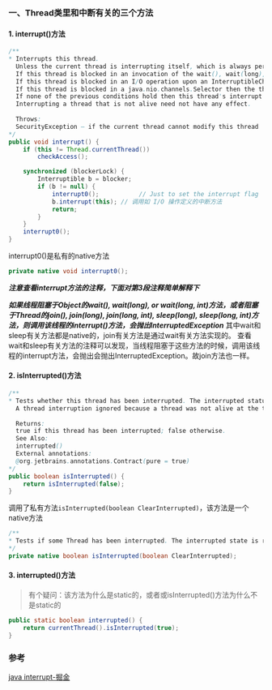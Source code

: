 ### 一、Thread类里和中断有关的三个方法
#### 1. interrupt()方法
> 
```java
/**
* Interrupts this thread.
  Unless the current thread is interrupting itself, which is always permitted, the checkAccess method of this thread is invoked, which may cause a SecurityException to be thrown.
  If this thread is blocked in an invocation of the wait(), wait(long), or wait(long, int) methods of the Object class, or of the join(), join(long), join(long, int), sleep(long), or sleep(long, int), methods of this class, then its interrupt status will be cleared and it will receive an InterruptedException.
  If this thread is blocked in an I/O operation upon an InterruptibleChannel then the channel will be closed, the thread's interrupt status will be set, and the thread will receive a java.nio.channels.ClosedByInterruptException.
  If this thread is blocked in a java.nio.channels.Selector then the thread's interrupt status will be set and it will return immediately from the selection operation, possibly with a non-zero value, just as if the selector's wakeup method were invoked.
  If none of the previous conditions hold then this thread's interrupt status will be set.
  Interrupting a thread that is not alive need not have any effect.
  
  Throws:
  SecurityException – if the current thread cannot modify this thread
*/
public void interrupt() {
    if (this != Thread.currentThread())
        checkAccess();

    synchronized (blockerLock) {
        Interruptible b = blocker;
        if (b != null) {
            interrupt0();           // Just to set the interrupt flag
            b.interrupt(this); // 调用如 I/O 操作定义的中断方法
            return;
        }
    }
    interrupt0();
}
```
interrupt0()是私有的native方法
```java
private native void interrupt0();
```
***注意查看interrupt方法的注释，下面对第3段注释简单解释下***

***如果线程阻塞于Object的wait(), wait(long), or wait(long, int)方法，或者阻塞于Thread的join(), join(long), join(long, int), sleep(long),
sleep(long, int)方法，则调用该线程的interrupt()方法，会抛出InterruptedException***
其中wait和sleep有关方法都是native的，join有关方法是通过wait有关方法实现的。
查看wait和sleep有关方法的注释可以发现，当线程阻塞于这些方法的时候，调用该线程的interrupt方法，会抛出会抛出InterruptedException。故join方法也一样。


#### 2. isInterrupted()方法

```java
/**
* Tests whether this thread has been interrupted. The interrupted status of the thread is unaffected by this method.
  A thread interruption ignored because a thread was not alive at the time of the interrupt will be reflected by this method returning false.
  
  Returns:
  true if this thread has been interrupted; false otherwise.
  See Also:
  interrupted()
  External annotations:
  @org.jetbrains.annotations.Contract(pure = true)
*/
public boolean isInterrupted() {
    return isInterrupted(false);
}
```
调用了私有方法`isInterrupted(boolean ClearInterrupted)`，该方法是一个native方法
```java
/**
* Tests if some Thread has been interrupted. The interrupted state is reset or not based on the value of ClearInterrupted that is passed.
*/
private native boolean isInterrupted(boolean ClearInterrupted);
```

#### 3. interrupted()方法
> 有个疑问：该方法为什么是static的，或者或isInterrupted()方法为什么不是static的
```java
public static boolean interrupted() {
    return currentThread().isInterrupted(true);
}
```

### 参考
[java interrupt-掘金](https://juejin.im/post/5c876d19f265da2dc675f50e)